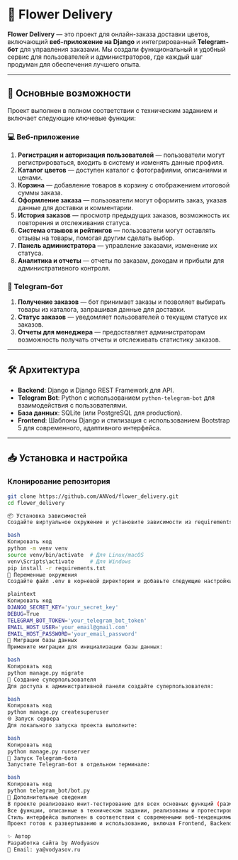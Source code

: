 # 🌸 Flower Delivery

**Flower Delivery** — это проект для онлайн-заказа доставки цветов, включающий **веб-приложение на Django** и интегрированный **Telegram-бот** для управления заказами. Мы создали функциональный и удобный сервис для пользователей и администраторов, где каждый шаг продуман для обеспечения лучшего опыта.

---

## 🚀 Основные возможности

Проект выполнен в полном соответствии с техническим заданием и включает следующие ключевые функции:

### 💻 Веб-приложение

1. **Регистрация и авторизация пользователей** — пользователи могут регистрироваться, входить в систему и изменять данные профиля.
2. **Каталог цветов** — доступен каталог с фотографиями, описаниями и ценами.
3. **Корзина** — добавление товаров в корзину с отображением итоговой суммы заказа.
4. **Оформление заказа** — пользователи могут оформить заказ, указав данные для доставки и комментарии.
5. **История заказов** — просмотр предыдущих заказов, возможность их повторения и отслеживания статуса.
6. **Система отзывов и рейтингов** — пользователи могут оставлять отзывы на товары, помогая другим сделать выбор.
7. **Панель администратора** — управление заказами, изменение их статуса.
8. **Аналитика и отчеты** — отчеты по заказам, доходам и прибыли для административного контроля.

### 🤖 Telegram-бот

1. **Получение заказов** — бот принимает заказы и позволяет выбирать товары из каталога, запрашивая данные для доставки.
2. **Статус заказов** — уведомляет пользователей о текущем статусе их заказов.
3. **Отчеты для менеджера** — предоставляет администраторам возможность получать отчеты и отслеживать статистику заказов.

---

## 🛠 Архитектура

- **Backend**: Django и Django REST Framework для API.
- **Telegram Bot**: Python с использованием `python-telegram-bot` для взаимодействия с пользователями.
- **База данных**: SQLite (или PostgreSQL для production).
- **Frontend**: Шаблоны Django и стилизация с использованием Bootstrap 5 для современного, адаптивного интерфейса.

---

## 📥 Установка и настройка

### Клонирование репозитория

```bash
git clone https://github.com/ANVod/flower_delivery.git
cd flower_delivery

📦 Установка зависимостей
Создайте виртуальное окружение и установите зависимости из requirements.txt:

bash
Копировать код
python -m venv venv
source venv/bin/activate  # Для Linux/macOS
venv\Scripts\activate     # Для Windows
pip install -r requirements.txt
🔑 Переменные окружения
Создайте файл .env в корневой директории и добавьте следующие настройки:

plaintext
Копировать код
DJANGO_SECRET_KEY='your_secret_key'
DEBUG=True
TELEGRAM_BOT_TOKEN='your_telegram_bot_token'
EMAIL_HOST_USER='your_email@gmail.com'
EMAIL_HOST_PASSWORD='your_email_password'
🔄 Миграции базы данных
Примените миграции для инициализации базы данных:

bash
Копировать код
python manage.py migrate
👤 Создание суперпользователя
Для доступа к административной панели создайте суперпользователя:

bash
Копировать код
python manage.py createsuperuser
🌐 Запуск сервера
Для локального запуска проекта выполните:

bash
Копировать код
python manage.py runserver
🤖 Запуск Telegram-бота
Запустите Telegram-бот в отдельном терминале:

bash
Копировать код
python telegram_bot/bot.py
📄 Дополнительные сведения
В проекте реализовано юнит-тестирование для всех основных функций (размещены в tests.py).
Все функции, описанные в техническом задании, реализованы и протестированы.
Стиль интерфейса выполнен в соответствии с современными веб-тенденциями, используя Bootstrap для адаптивности.
Проект готов к развертыванию и использованию, включая Frontend, Backend и поддержку Telegram-бота для улучшенного взаимодействия с клиентами и администраторами.

✨ Автор
Разработка сайта by AVodyasov
📧 Email: ya@vodyasov.ru